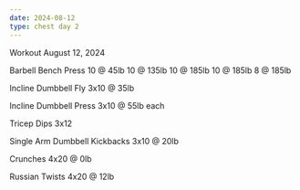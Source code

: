 ```yaml
---
date: 2024-08-12
type: chest day 2
---
```

Workout August 12, 2024

Barbell Bench Press
10 @ 45lb
10 @ 135lb
10 @ 185lb
10 @ 185lb
8 @ 185lb


Incline Dumbbell Fly
3x10 @ 35lb

Incline Dumbbell Press
3x10 @ 55lb each

Tricep Dips
3x12

Single Arm Dumbbell Kickbacks
3x10 @ 20lb

Crunches
4x20 @ 0lb

Russian Twists
4x20 @ 12lb
